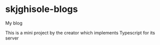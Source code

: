 # skjghisole-blogs
My blog


This is a mini project by the creator which implements Typescript for its server
